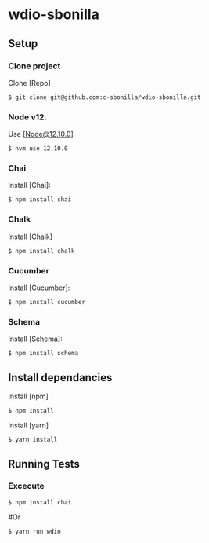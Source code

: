 # wdio-sbonilla

## Setup

### Clone project

Clone [Repo]

    $ git clone git@github.com:c-sbonilla/wdio-sbonilla.git

### Node v12.

Use [Node@12.10.0]
    
    $ nvm use 12.10.0

### Chai

Install [Chai]:

    $ npm install chai

### Chalk

Install [Chalk]

    $ npm install chalk
    
### Cucumber

Install [Cucumber]:

    $ npm install cucumber
    
### Schema

Install [Schema]:

    $ npm install schema
    
## Install dependancies

Install [npm]

    $ npm install
    
Install [yarn]

    $ yarn install
    
## Running Tests

### Excecute

    $ npm install chai
    
  #Or
    
    $ yarn run wdio
